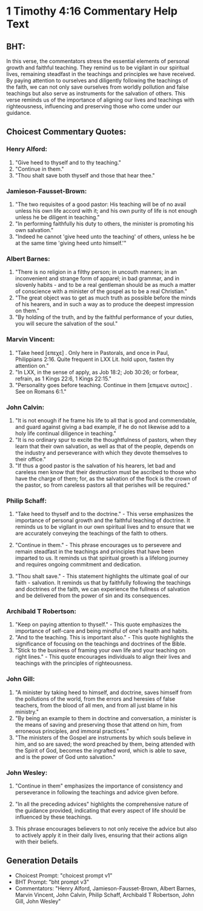 # 1 Timothy 4:16 Commentary Help Text

## BHT:
In this verse, the commentators stress the essential elements of personal growth and faithful teaching. They remind us to be vigilant in our spiritual lives, remaining steadfast in the teachings and principles we have received. By paying attention to ourselves and diligently following the teachings of the faith, we can not only save ourselves from worldly pollution and false teachings but also serve as instruments for the salvation of others. This verse reminds us of the importance of aligning our lives and teachings with righteousness, influencing and preserving those who come under our guidance.

## Choicest Commentary Quotes:
### Henry Alford:
1. "Give heed to thyself and to thy teaching." 
2. "Continue in them." 
3. "Thou shalt save both thyself and those that hear thee."

### Jamieson-Fausset-Brown:
1. "The two requisites of a good pastor: His teaching will be of no avail unless his own life accord with it; and his own purity of life is not enough unless he be diligent in teaching." 
2. "In performing faithfully his duty to others, the minister is promoting his own salvation."
3. "Indeed he cannot 'give heed unto the teaching' of others, unless he be at the same time 'giving heed unto himself.'"

### Albert Barnes:
1. "There is no religion in a filthy person; in uncouth manners; in an inconvenient and strange form of apparel; in bad grammar, and in slovenly habits - and to be a real gentleman should be as much a matter of conscience with a minister of the gospel as to be a real Christian."
2. "The great object was to get as much truth as possible before the minds of his hearers, and in such a way as to produce the deepest impression on them."
3. "By holding of the truth, and by the faithful performance of your duties, you will secure the salvation of the soul."

### Marvin Vincent:
1. "Take heed [επεχε] . Only here in Pastorals, and once in Paul, Philippians 2:16. Quite frequent in LXX Lit. hold upon, fasten thy attention on."
2. "In LXX, in the sense of apply, as Job 18:2; Job 30:26; or forbear, refrain, as 1 Kings 22:6, 1 Kings 22:15."
3. "Personality goes before teaching. Continue in them [επιμενε αυτοις] . See on Romans 6:1."

### John Calvin:
1. "It is not enough if he frame his life to all that is good and commendable, and guard against giving a bad example, if he do not likewise add to a holy life continual diligence in teaching."
2. "It is no ordinary spur to excite the thoughtfulness of pastors, when they learn that their own salvation, as well as that of the people, depends on the industry and perseverance with which they devote themselves to their office."
3. "If thus a good pastor is the salvation of his hearers, let bad and careless men know that their destruction must be ascribed to those who have the charge of them; for, as the salvation of the flock is the crown of the pastor, so from careless pastors all that perishes will be required."

### Philip Schaff:
1. "Take heed to thyself and to the doctrine." - This verse emphasizes the importance of personal growth and the faithful teaching of doctrine. It reminds us to be vigilant in our own spiritual lives and to ensure that we are accurately conveying the teachings of the faith to others.

2. "Continue in them." - This phrase encourages us to persevere and remain steadfast in the teachings and principles that have been imparted to us. It reminds us that spiritual growth is a lifelong journey and requires ongoing commitment and dedication.

3. "Thou shalt save." - This statement highlights the ultimate goal of our faith - salvation. It reminds us that by faithfully following the teachings and doctrines of the faith, we can experience the fullness of salvation and be delivered from the power of sin and its consequences.

### Archibald T Robertson:
1. "Keep on paying attention to thyself." - This quote emphasizes the importance of self-care and being mindful of one's health and habits.
2. "And to the teaching. This is important also." - This quote highlights the significance of focusing on the teachings and doctrines of the Bible.
3. "Stick to the business of framing your own life and your teaching on right lines." - This quote encourages individuals to align their lives and teachings with the principles of righteousness.

### John Gill:
1. "A minister by taking heed to himself, and doctrine, saves himself from the pollutions of the world, from the errors and heresies of false teachers, from the blood of all men, and from all just blame in his ministry."
2. "By being an example to them in doctrine and conversation, a minister is the means of saving and preserving those that attend on him, from erroneous principles, and immoral practices."
3. "The ministers of the Gospel are instruments by which souls believe in him, and so are saved; the word preached by them, being attended with the Spirit of God, becomes the ingrafted word, which is able to save, and is the power of God unto salvation."

### John Wesley:
1. "Continue in them" emphasizes the importance of consistency and perseverance in following the teachings and advice given before.

2. "In all the preceding advices" highlights the comprehensive nature of the guidance provided, indicating that every aspect of life should be influenced by these teachings.

3. This phrase encourages believers to not only receive the advice but also to actively apply it in their daily lives, ensuring that their actions align with their beliefs.


## Generation Details
- Choicest Prompt: "choicest prompt v1"
- BHT Prompt: "bht prompt v3"
- Commentators: "Henry Alford, Jamieson-Fausset-Brown, Albert Barnes, Marvin Vincent, John Calvin, Philip Schaff, Archibald T Robertson, John Gill, John Wesley"
